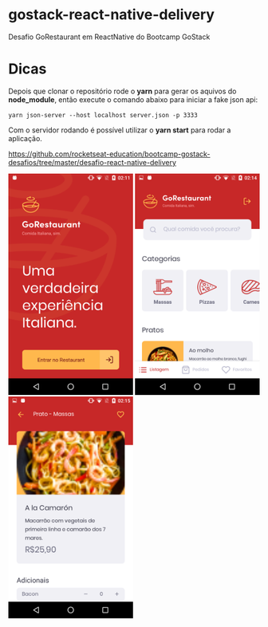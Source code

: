 # gostack-react-native-delivery
Desafio GoRestaurant em ReactNative do Bootcamp GoStack

# Dicas
Depois que clonar o repositório rode o **yarn** para gerar os aquivos do **node_module**, então execute o comando abaixo para iniciar a fake json api:

```
yarn json-server --host localhost server.json -p 3333
```

Com o servidor rodando é possível utilizar o **yarn start** para rodar a aplicação.

https://github.com/rocketseat-education/bootcamp-gostack-desafios/tree/master/desafio-react-native-delivery

<img src="/assets/screenshots/Screenshot_Home.png" width="250"> <img src="/assets/screenshots/Screenshot_Dashboard.png" width="250"> <img src="/assets/screenshots/Screenshot_FoodDetails.png" width="250">
